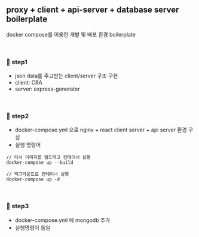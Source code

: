 ## proxy + client + api-server + database server boilerplate

docker compose를 이용한 개발 및 배포 환경 boilerplate

<br>

### 🌈 step1

-   json data를 주고받는 client/server 구조 구현
-   client: CRA
-   server: express-generator

<br>

### 🌈 step2

-   docker-compose.yml 으로 nginx + react client server + api server 환경 구성
-   실행 명령어

```
// 다시 이미지를 빌드하고 컨테이너 실행
docker-compose up --build

// 백그라운드로 컨테이너 실행
docker-compose up -d

```

<br>

### 🌈 step3

-   docker-compose.yml 에 mongodb 추가
-   실행명령어 동일

